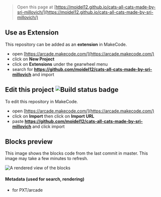  


> Open this page at [https://moidel12.github.io/cats-all-cats-made-by-sri-millovich/](https://moidel12.github.io/cats-all-cats-made-by-sri-millovich/)

## Use as Extension

This repository can be added as an **extension** in MakeCode.

* open [https://arcade.makecode.com/](https://arcade.makecode.com/)
* click on **New Project**
* click on **Extensions** under the gearwheel menu
* search for **https://github.com/moidel12/cats-all-cats-made-by-sri-millovich** and import

## Edit this project ![Build status badge](https://github.com/moidel12/cats-all-cats-made-by-sri-millovich/workflows/MakeCode/badge.svg)

To edit this repository in MakeCode.

* open [https://arcade.makecode.com/](https://arcade.makecode.com/)
* click on **Import** then click on **Import URL**
* paste **https://github.com/moidel12/cats-all-cats-made-by-sri-millovich** and click import

## Blocks preview

This image shows the blocks code from the last commit in master.
This image may take a few minutes to refresh.

![A rendered view of the blocks](https://github.com/moidel12/cats-all-cats-made-by-sri-millovich/raw/master/.github/makecode/blocks.png)

#### Metadata (used for search, rendering)

* for PXT/arcade
<script src="https://makecode.com/gh-pages-embed.js"></script><script>makeCodeRender("{{ site.makecode.home_url }}", "{{ site.github.owner_name }}/{{ site.github.repository_name }}");</script>
